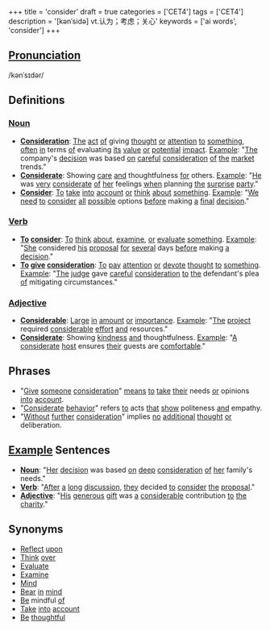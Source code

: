 +++
title = 'consider'
draft = true
categories = ['CET4']
tags = ['CET4']
description = '[kənˈsidə] vt.认为；考虑；关心'
keywords = ['ai words', 'consider']
+++

## [Pronunciation](/en/post/pronunciation/)
/kənˈsɪdər/

## Definitions
### [Noun](/en/post/noun/)
- **[Consideration](/en/post/consideration/)**: [The](/en/post/the/) [act](/en/post/act/) [of](/en/post/of/) giving [thought](/en/post/thought/) [or](/en/post/or/) [attention](/en/post/attention/) [to](/en/post/to/) [something](/en/post/something/), [often](/en/post/often/) [in](/en/post/in/) terms [of](/en/post/of/) evaluating [its](/en/post/its/) [value](/en/post/value/) [or](/en/post/or/) [potential](/en/post/potential/) [impact](/en/post/impact/). [Example](/en/post/example/): "[The](/en/post/the/) company's [decision](/en/post/decision/) was based [on](/en/post/on/) [careful](/en/post/careful/) [consideration](/en/post/consideration/) [of](/en/post/of/) [the](/en/post/the/) [market](/en/post/market/) trends."
- **[Considerate](/en/post/considerate/)**: Showing [care](/en/post/care/) [and](/en/post/and/) thoughtfulness [for](/en/post/for/) others. [Example](/en/post/example/): "[He](/en/post/he/) was [very](/en/post/very/) [considerate](/en/post/considerate/) [of](/en/post/of/) [her](/en/post/her/) feelings [when](/en/post/when/) planning [the](/en/post/the/) [surprise](/en/post/surprise/) [party](/en/post/party/)."
- **[Consider](/en/post/consider/)**: [To](/en/post/to/) [take](/en/post/take/) [into](/en/post/into/) [account](/en/post/account/) [or](/en/post/or/) [think](/en/post/think/) [about](/en/post/about/) [something](/en/post/something/). [Example](/en/post/example/): "[We](/en/post/we/) [need](/en/post/need/) [to](/en/post/to/) [consider](/en/post/consider/) [all](/en/post/all/) [possible](/en/post/possible/) options [before](/en/post/before/) making [a](/en/post/a/) [final](/en/post/final/) [decision](/en/post/decision/)."

### [Verb](/en/post/verb/)
- **[To](/en/post/to/) [consider](/en/post/consider/)**: [To](/en/post/to/) [think](/en/post/think/) [about](/en/post/about/), [examine](/en/post/examine/), [or](/en/post/or/) [evaluate](/en/post/evaluate/) [something](/en/post/something/). [Example](/en/post/example/): "[She](/en/post/she/) considered [his](/en/post/his/) [proposal](/en/post/proposal/) [for](/en/post/for/) [several](/en/post/several/) days [before](/en/post/before/) making [a](/en/post/a/) [decision](/en/post/decision/)."
- **[To](/en/post/to/) [give](/en/post/give/) [consideration](/en/post/consideration/)**: [To](/en/post/to/) [pay](/en/post/pay/) [attention](/en/post/attention/) [or](/en/post/or/) [devote](/en/post/devote/) [thought](/en/post/thought/) [to](/en/post/to/) [something](/en/post/something/). [Example](/en/post/example/): "[The](/en/post/the/) [judge](/en/post/judge/) gave [careful](/en/post/careful/) [consideration](/en/post/consideration/) [to](/en/post/to/) [the](/en/post/the/) defendant's plea [of](/en/post/of/) mitigating circumstances."

### [Adjective](/en/post/adjective/)
- **[Considerable](/en/post/considerable/)**: [Large](/en/post/large/) [in](/en/post/in/) [amount](/en/post/amount/) [or](/en/post/or/) [importance](/en/post/importance/). [Example](/en/post/example/): "[The](/en/post/the/) [project](/en/post/project/) required [considerable](/en/post/considerable/) [effort](/en/post/effort/) [and](/en/post/and/) resources."
- **[Considerate](/en/post/considerate/)**: Showing [kindness](/en/post/kindness/) [and](/en/post/and/) thoughtfulness. [Example](/en/post/example/): "[A](/en/post/a/) [considerate](/en/post/considerate/) [host](/en/post/host/) ensures [their](/en/post/their/) guests are [comfortable](/en/post/comfortable/)."

## Phrases
- "[Give](/en/post/give/) [someone](/en/post/someone/) [consideration](/en/post/consideration/)" [means](/en/post/means/) [to](/en/post/to/) [take](/en/post/take/) [their](/en/post/their/) needs [or](/en/post/or/) opinions [into](/en/post/into/) [account](/en/post/account/).
- "[Considerate](/en/post/considerate/) [behavior](/en/post/behavior/)" refers [to](/en/post/to/) acts [that](/en/post/that/) [show](/en/post/show/) politeness [and](/en/post/and/) empathy.
- "[Without](/en/post/without/) [further](/en/post/further/) [consideration](/en/post/consideration/)" implies [no](/en/post/no/) [additional](/en/post/additional/) [thought](/en/post/thought/) [or](/en/post/or/) deliberation.

## [Example](/en/post/example/) Sentences
- **[Noun](/en/post/noun/)**: "[Her](/en/post/her/) [decision](/en/post/decision/) was based [on](/en/post/on/) [deep](/en/post/deep/) [consideration](/en/post/consideration/) [of](/en/post/of/) [her](/en/post/her/) family's needs."
- **[Verb](/en/post/verb/)**: "[After](/en/post/after/) [a](/en/post/a/) [long](/en/post/long/) [discussion](/en/post/discussion/), [they](/en/post/they/) decided [to](/en/post/to/) [consider](/en/post/consider/) [the](/en/post/the/) [proposal](/en/post/proposal/)."
- **[Adjective](/en/post/adjective/)**: "[His](/en/post/his/) [generous](/en/post/generous/) [gift](/en/post/gift/) was [a](/en/post/a/) [considerable](/en/post/considerable/) contribution [to](/en/post/to/) [the](/en/post/the/) [charity](/en/post/charity/)."

## Synonyms
- [Reflect](/en/post/reflect/) [upon](/en/post/upon/)
- [Think](/en/post/think/) [over](/en/post/over/)
- [Evaluate](/en/post/evaluate/)
- [Examine](/en/post/examine/)
- [Mind](/en/post/mind/)
- [Bear](/en/post/bear/) [in](/en/post/in/) [mind](/en/post/mind/)
- [Be](/en/post/be/) mindful [of](/en/post/of/)
- [Take](/en/post/take/) [into](/en/post/into/) [account](/en/post/account/)
- [Be](/en/post/be/) [thoughtful](/en/post/thoughtful/)
